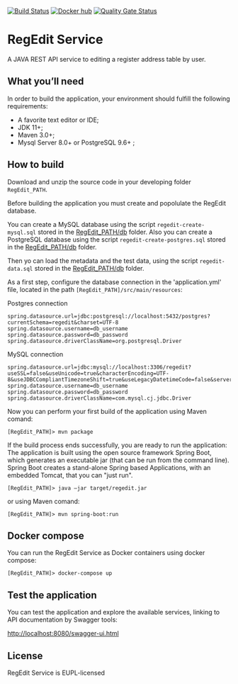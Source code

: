 [![Build Status](https://travis-ci.org/istat-methodology/regedit-backend.svg?branch=main)](https://travis-ci.org/istat-methodology/regedit-backend) 
[![Docker hub](https://img.shields.io/docker/cloud/automated/mecdcme/regedit.svg?label=regedit%20docker)](https://hub.docker.com/r/mecdcme/regedit)
[![Quality Gate Status](https://sonarcloud.io/api/project_badges/measure?project=istat-methodology_regedit-backend&metric=alert_status)](https://sonarcloud.io/dashboard?id=istat-methodology_regedit-backend)
# RegEdit Service

A JAVA REST API service to editing a register address table by user.



## What you’ll need
In order to build the application, your environment should fulfill the following requirements:

* A favorite text editor or IDE;
* JDK 11+; 
* Maven 3.0+;
* Mysql Server 8.0+ or PostgreSQL 9.6+ ;  


## How to build
Download and unzip the source code in your developing folder `RegEdit_PATH`.

Before building the application you must create and popolulate the RegEdit database.

You can create a MySQL database using the script `regedit-create-mysql.sql` stored in the [RegEdit_PATH/db](db/regedit-create-mysql.sql) folder.
Also you can create a PostgreSQL database using the script `regedit-create-postgres.sql` stored in the [RegEdit_PATH/db](db/regedit-create-postgres.sql) folder.

Then yo can load the metadata and the test data, using the script `regedit-data.sql` stored in the [RegEdit_PATH/db](db/regedit-data.sql) folder.

As a first step, configure the database connection in the 'application.yml' file, located in the path `[RegEdit_PATH]/src/main/resources`:

Postgres connection
```
spring.datasource.url=jdbc:postgresql://localhost:5432/postgres?currentSchema=regedit&charset=UTF-8
spring.datasource.username=db_username
spring.datasource.password=db_password
spring.datasource.driverClassName=org.postgresql.Driver
```
MySQL connection
```
spring.datasource.url=jdbc:mysql://localhost:3306/regedit?useSSL=false&useUnicode=true&characterEncoding=UTF-8&useJDBCCompliantTimezoneShift=true&useLegacyDatetimeCode=false&serverTimezone=UTC
spring.datasource.username=db_username
spring.datasource.password=db_password
spring.datasource.driverClassName=com.mysql.cj.jdbc.Driver
```

Now you can perform your first build of the application using Maven comand:
```
[RegEdit_PATH]> mvn package
```
If the build process ends successfully, you are ready to run the application:
The application is built using the open source framework Spring Boot, which generates an 
executable jar (that can be run from the command line). Spring Boot creates a stand-alone Spring 
based Applications, with an embedded Tomcat, that you can "just run".
```
[RegEdit_PATH]> java –jar target/regedit.jar
```
or using Maven comand:
```
[RegEdit_PATH]> mvn spring-boot:run 
```
## Docker compose
You can run the RegEdit Service as Docker containers using docker compose: 
```
[RegEdit_PATH]> docker-compose up
```

## Test the application 
You can test the application and explore the available services, linking to API documentation  by Swagger tools:

[http://localhost:8080/swagger-ui.html](http://localhost:8080/swagger-ui.html) 


## License
RegEdit Service is EUPL-licensed

